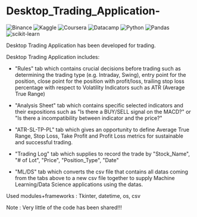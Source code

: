 # Desktop_Trading_Application-

![Binance](https://img.shields.io/badge/Binance-FCD535) ![Kaggle](https://img.shields.io/badge/Kaggle-035a7d?style=for-the-badge&logo=kaggle&logoColor=white)
![Coursera](https://img.shields.io/badge/Coursera-%230056D2.svg?style=for-the-badge&logo=Coursera&logoColor=white) ![Datacamp](https://img.shields.io/badge/Datacamp-05192D?style=for-the-badge&logo=datacamp&logoColor=03E860)
![Python](https://img.shields.io/badge/python-3670A0?style=for-the-badge&logo=python&logoColor=ffdd54) ![Pandas](https://img.shields.io/badge/pandas-%23150458.svg?style=for-the-badge&logo=pandas&logoColor=white)
![scikit-learn](https://img.shields.io/badge/scikit--learn-%23F7931E.svg?style=for-the-badge&logo=scikit-learn&logoColor=white)

Desktop Trading Application has been developed for trading.   

Desktop Trading Application includes:  

* "Rules" tab which contains crucial decisions before trading such as determining the trading type (e.g. Intraday, Swing), entry point for the position, close point for the position with profit/loss, trailing stop loss percentage with respect to Volatility Indicators such as ATR (Average True Range)
> 
* "Analysis Sheet" tab which contains specific selected indicators and their expositions such as "Is there a BUY/SELL signal on the MACD?" or "Is there a incompatibility between indicator and the price?"
> 
* "ATR-SL-TP-PL" tab which gives an opportunity to define Average True Range, Stop Loss, Take Profit and Profit Loss metrics for sustainable and successful trading.
> 
* "Trading Log" tab which supplies to record the trade by "Stock_Name", "# of Lot", "Price", "Position_Type", "Date"
> 
* "ML/DS" tab which converts the csv file that contains all datas coming from the tabs above to a new csv file together to supply Machine Learning/Data Science applications using the datas.  

Used modules+frameworks : Tkinter, datetime, os, csv

Note : Very little of the code has been shared!!! 
